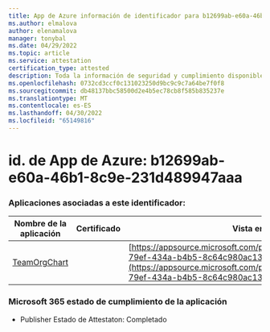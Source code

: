 ```yaml
---
title: App de Azure información de identificador para b12699ab-e60a-46b1-8c9e-231d489947aa
ms.author: elmalova
author: elenamalova
manager: tonybal
ms.date: 04/29/2022
ms.topic: article
ms.service: attestation
certification_type: attested
description: Toda la información de seguridad y cumplimiento disponible para b12699ab-e60a-46b1-8c9e-231d489947aaa.
ms.openlocfilehash: 0732cd3ccf0c131023250d9bc9c9c7a64be7f0f8
ms.sourcegitcommit: db48137bbc58500d2e4b5ec78cb8f585b835237e
ms.translationtype: MT
ms.contentlocale: es-ES
ms.lasthandoff: 04/30/2022
ms.locfileid: "65149816"
---
```

# <a name="azure-app-id-b12699ab-e60a-46b1-8c9e-231d489947aa"></a>id. de App de Azure: b12699ab-e60a-46b1-8c9e-231d489947aaa


### <a name="apps-associated-with-this-id"></a>Aplicaciones asociadas a este identificador:
| **Nombre de la aplicación** | **Certificado** | **Vista en AppSource** |
|--------------|---------------|-----------------------|
| [TeamOrgChart](../forward/teamorgchart.66763c6e-79ef-434a-b4b5-8c64c980ac13.md) |  | [https://appsource.microsoft.com/product/office/teamorgchart.66763c6e-79ef-434a-b4b5-8c64c980ac13](https://appsource.microsoft.com/product/office/teamorgchart.66763c6e-79ef-434a-b4b5-8c64c980ac13) |

### <a name="microsoft-365-app-compliance-status"></a>Microsoft 365 estado de cumplimiento de la aplicación
- Publisher Estado de Attestaton: Completado
